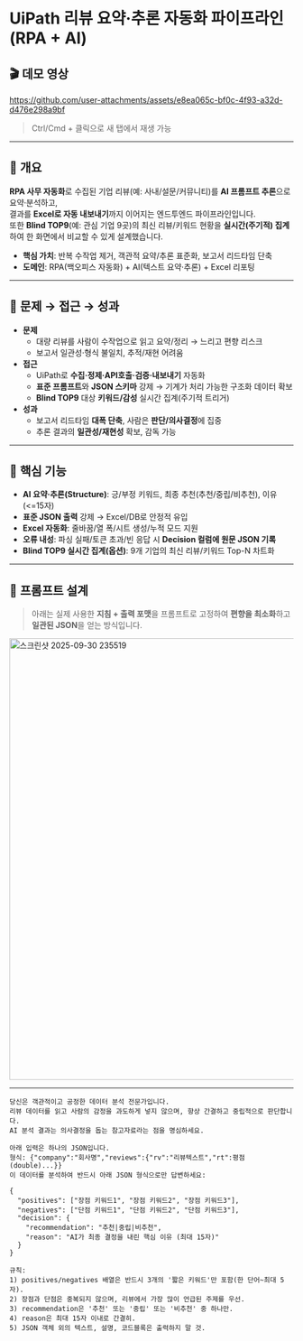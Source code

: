 # UiPath 리뷰 요약·추론 자동화 파이프라인 (RPA + AI)

## 🎬 데모 영상
https://github.com/user-attachments/assets/e8ea065c-bf0c-4f93-a32d-d476e298a9bf

> Ctrl/Cmd + 클릭으로 새 탭에서 재생 가능

---

## 📌 개요
**RPA 사무 자동화**로 수집된 기업 리뷰(예: 사내/설문/커뮤니티)를 **AI 프롬프트 추론**으로 요약·분석하고,  
결과를 **Excel로 자동 내보내기**까지 이어지는 엔드투엔드 파이프라인입니다.  
또한 **Blind TOP9**(예: 관심 기업 9곳)의 최신 리뷰/키워드 현황을 **실시간(주기적) 집계**하여 한 화면에서 비교할 수 있게 설계했습니다.

- **핵심 가치**: 반복 수작업 제거, 객관적 요약/추론 표준화, 보고서 리드타임 단축  
- **도메인**: RPA(백오피스 자동화) + AI(텍스트 요약·추론) + Excel 리포팅

---

## 🎯 문제 → 접근 → 성과
- **문제**  
  - 대량 리뷰를 사람이 수작업으로 읽고 요약/정리 → 느리고 편향 리스크  
  - 보고서 일관성·형식 불일치, 추적/재현 어려움
- **접근**  
  - UiPath로 **수집·정제·API호출·검증·내보내기** 자동화  
  - **표준 프롬프트**와 **JSON 스키마** 강제 → 기계가 처리 가능한 구조화 데이터 확보  
  - **Blind TOP9** 대상 **키워드/감성** 실시간 집계(주기적 트리거)
- **성과**  
  - 보고서 리드타임 **대폭 단축**, 사람은 **판단/의사결정**에 집중  
  - 추론 결과의 **일관성/재현성** 확보, 감독 가능

---

## 🧩 핵심 기능
- **AI 요약·추론(Structure)**: 긍/부정 키워드, 최종 추천(추천/중립/비추천), 이유(<=15자)  
- **표준 JSON 출력** 강제 → Excel/DB로 안정적 유입  
- **Excel 자동화**: 줄바꿈/열 폭/시트 생성/누적 모드 지원  
- **오류 내성**: 파싱 실패/토큰 초과/빈 응답 시 **Decision 컬럼에 원문 JSON 기록**  
- **Blind TOP9 실시간 집계(옵션)**: 9개 기업의 최신 리뷰/키워드 Top-N 차트화

---

## 🧠 프롬프트 설계
> 아래는 실제 사용한 **지침 + 출력 포맷**을 프롬프트로 고정하여 **편향을 최소화**하고 **일관된 JSON**을 얻는 방식입니다.
<img width="1048" height="783" alt="스크린샷 2025-09-30 235519" src="https://github.com/user-attachments/assets/9a51cf73-14bd-4c36-ad6a-39c206ec63e5" />

---

```text
당신은 객관적이고 공정한 데이터 분석 전문가입니다.
리뷰 데이터를 읽고 사람의 감정을 과도하게 넣지 않으며, 항상 간결하고 중립적으로 판단합니다.
AI 분석 결과는 의사결정을 돕는 참고자료라는 점을 명심하세요.

아래 입력은 하나의 JSON입니다.
형식: {"company":"회사명","reviews":{"rv":"리뷰텍스트","rt":평점(double)...}}
이 데이터를 분석하여 반드시 아래 JSON 형식으로만 답변하세요:

{
  "positives": ["장점 키워드1", "장점 키워드2", "장점 키워드3"],
  "negatives": ["단점 키워드1", "단점 키워드2", "단점 키워드3"],
  "decision": {
    "recommendation": "추천|중립|비추천",
    "reason": "AI가 최종 결정을 내린 핵심 이유 (최대 15자)"
  }
}

규칙:
1) positives/negatives 배열은 반드시 3개의 '짧은 키워드'만 포함(한 단어~최대 5자).
2) 장점과 단점은 중복되지 않으며, 리뷰에서 가장 많이 언급된 주제를 우선.
3) recommendation은 '추천' 또는 '중립' 또는 '비추천' 중 하나만.
4) reason은 최대 15자 이내로 간결히.
5) JSON 객체 외의 텍스트, 설명, 코드블록은 출력하지 말 것.
